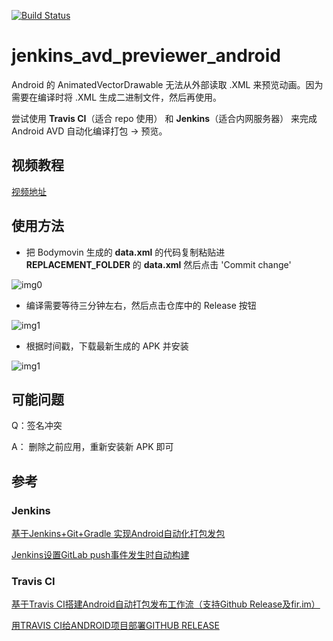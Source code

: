 [![Build Status](https://travis-ci.org/MartinRGB/jenkins_avd_previewer_android.svg?branch=master)](https://travis-ci.org/MartinRGB/jenkins_avd_previewer_android)

# jenkins_avd_previewer_android

Android 的 AnimatedVectorDrawable 无法从外部读取 .XML 来预览动画。因为需要在编译时将 .XML 生成二进制文件，然后再使用。

尝试使用 **Travis CI**（适合 repo 使用） 和 **Jenkins**（适合内网服务器） 来完成Android AVD 自动化编译打包 -> 预览。

## 视频教程

[视频地址](https://raw.githubusercontent.com/MartinRGB/jenkins_avd_previewer_android/master/art/tutorial.mp4)

## 使用方法

- 把 Bodymovin 生成的 **data.xml** 的代码复制粘贴进 **REPLACEMENT_FOLDER** 的 **data.xml** 然后点击 'Commit change'

![img0](https://raw.githubusercontent.com/MartinRGB/jenkins_avd_previewer_android/master/art/0.png)

- 编译需要等待三分钟左右，然后点击仓库中的 Release 按钮

![img1](https://raw.githubusercontent.com/MartinRGB/jenkins_avd_previewer_android/master/art/1.jpg)

- 根据时间戳，下载最新生成的 APK 并安装

![img1](https://raw.githubusercontent.com/MartinRGB/jenkins_avd_previewer_android/master/art/2.jpg)

## 可能问题

Q：签名冲突

A： 删除之前应用，重新安装新 APK 即可


## 参考

### Jenkins

[基于Jenkins+Git+Gradle 实现Android自动化打包发包](https://www.jianshu.com/p/426e7033b0a5)

[Jenkins设置GitLab push事件发生时自动构建](https://blog.csdn.net/maggietian77/article/details/78724055)

### Travis CI

[基于Travis CI搭建Android自动打包发布工作流（支持Github Release及fir.im）](https://avnpc.com/pages/android-auto-deploy-workflow-on-travis-ci)

[用TRAVIS CI给ANDROID项目部署GITHUB RELEASE](http://kescoode.com/travis-ci-android-github-release/)

